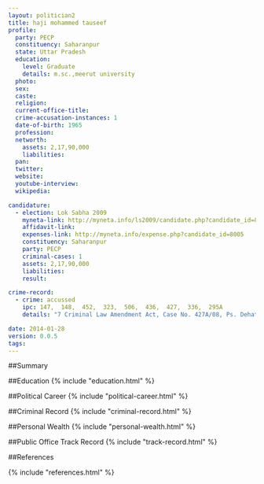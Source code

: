 ```yaml
---
layout: politician2
title: haji mohammed tauseef
profile: 
  party: PECP
  constituency: Saharanpur
  state: Uttar Pradesh
  education: 
    level: Graduate
    details: m.sc.,meerut university
  photo: 
  sex: 
  caste: 
  religion: 
  current-office-title: 
  crime-accusation-instances: 1
  date-of-birth: 1965
  profession: 
  networth: 
    assets: 2,17,90,000
    liabilities: 
  pan: 
  twitter: 
  website: 
  youtube-interview: 
  wikipedia: 

candidature: 
  - election: Lok Sabha 2009
    myneta-link: http://myneta.info/ls2009/candidate.php?candidate_id=8005
    affidavit-link: 
    expenses-link: http://myneta.info/expense.php?candidate_id=8005
    constituency: Saharanpur 
    party: PECP
    criminal-cases: 1
    assets: 2,17,90,000
    liabilities: 
    result:  

crime-record: 
  - crime: accussed
    ipc: 147,  148,  452,  323,  506,  436,  427,  336,  295A
    details: "7 Criminal Law Amendment Act, Case No. 427A/08, Ps. Dehat Kotwali, Dist. Saharanpur UP" 

date: 2014-01-28
version: 0.0.5
tags: 
---
```

##Summary


##Education
{% include "education.html" %}


##Political Career
{% include "political-career.html" %}


##Criminal Record
{% include "criminal-record.html" %}


##Personal Wealth
{% include "personal-wealth.html" %}


##Public Office Track Record
{% include "track-record.html" %}


##References


{% include "references.html" %}